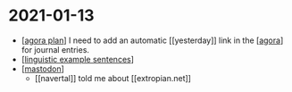 # 2021-01-13

- [[agora plan]] I need to add an automatic [[yesterday]] link in the [[agora]] for journal entries.
- [[linguistic example sentences]]
- [[mastodon]]
  - [[navertal]] told me about [[extropian.net]]

[//begin]: # "Autogenerated link references for markdown compatibility"
[agora plan]: ../agora-plan "Agora Plan"
[agora]: ../agora "Agora"
[linguistic example sentences]: ../linguistic-example-sentences "Linguistic Example Sentences"
[mastodon]: ../mastodon "Mastodon"
[//end]: # "Autogenerated link references"